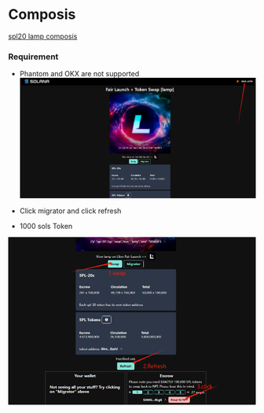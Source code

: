 # Composis

[spl20 lamp composis](https://www.spl20.io/libremigrator/DsZctg26EvJdh9nZZrPU8QL6WBWzayBmeMj7LErbgt7R)

### Requirement

- Phantom and OKX are not supported
  <br>
  ![solflare](./../../../.vuepress/public/images/lampcon.png "solflare")

- Click migrator and click refresh
- 1000 sols Token

![composis](./../../../.vuepress/public/images/lampok1.png "composis")
